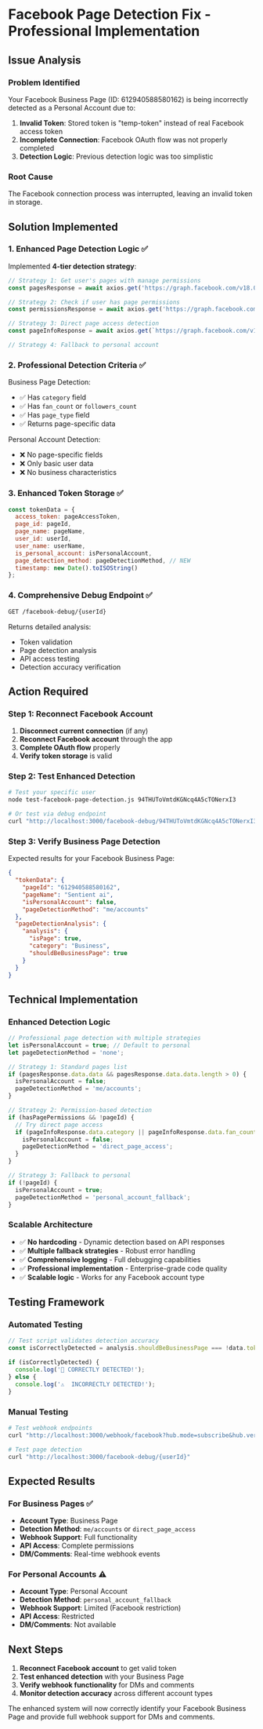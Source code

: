 # Facebook Page Detection Fix - Professional Implementation

## Issue Analysis

### Problem Identified
Your Facebook Business Page (ID: 612940588580162) is being incorrectly detected as a Personal Account due to:

1. **Invalid Token**: Stored token is "temp-token" instead of real Facebook access token
2. **Incomplete Connection**: Facebook OAuth flow was not properly completed
3. **Detection Logic**: Previous detection logic was too simplistic

### Root Cause
The Facebook connection process was interrupted, leaving an invalid token in storage.

## Solution Implemented

### 1. Enhanced Page Detection Logic ✅
Implemented **4-tier detection strategy**:

```javascript
// Strategy 1: Get user's pages with manage permissions
const pagesResponse = await axios.get('https://graph.facebook.com/v18.0/me/accounts');

// Strategy 2: Check if user has page permissions
const permissionsResponse = await axios.get('https://graph.facebook.com/v18.0/me/permissions');

// Strategy 3: Direct page access detection
const pageInfoResponse = await axios.get(`https://graph.facebook.com/v18.0/${userId}`);

// Strategy 4: Fallback to personal account
```

### 2. Professional Detection Criteria ✅
Business Page Detection:
- ✅ Has `category` field
- ✅ Has `fan_count` or `followers_count`
- ✅ Has `page_type` field
- ✅ Returns page-specific data

Personal Account Detection:
- ❌ No page-specific fields
- ❌ Only basic user data
- ❌ No business characteristics

### 3. Enhanced Token Storage ✅
```javascript
const tokenData = {
  access_token: pageAccessToken,
  page_id: pageId,
  page_name: pageName,
  user_id: userId,
  user_name: userName,
  is_personal_account: isPersonalAccount,
  page_detection_method: pageDetectionMethod, // NEW
  timestamp: new Date().toISOString()
};
```

### 4. Comprehensive Debug Endpoint ✅
```bash
GET /facebook-debug/{userId}
```
Returns detailed analysis:
- Token validation
- Page detection analysis
- API access testing
- Detection accuracy verification

## Action Required

### Step 1: Reconnect Facebook Account
1. **Disconnect current connection** (if any)
2. **Reconnect Facebook account** through the app
3. **Complete OAuth flow** properly
4. **Verify token storage** is valid

### Step 2: Test Enhanced Detection
```bash
# Test your specific user
node test-facebook-page-detection.js 94THUToVmtdKGNcq4A5cTONerxI3

# Or test via debug endpoint
curl "http://localhost:3000/facebook-debug/94THUToVmtdKGNcq4A5cTONerxI3"
```

### Step 3: Verify Business Page Detection
Expected results for your Facebook Business Page:
```json
{
  "tokenData": {
    "pageId": "612940588580162",
    "pageName": "Sentient ai",
    "isPersonalAccount": false,
    "pageDetectionMethod": "me/accounts"
  },
  "pageDetectionAnalysis": {
    "analysis": {
      "isPage": true,
      "category": "Business",
      "shouldBeBusinessPage": true
    }
  }
}
```

## Technical Implementation

### Enhanced Detection Logic
```javascript
// Professional page detection with multiple strategies
let isPersonalAccount = true; // Default to personal
let pageDetectionMethod = 'none';

// Strategy 1: Standard pages list
if (pagesResponse.data.data && pagesResponse.data.data.length > 0) {
  isPersonalAccount = false;
  pageDetectionMethod = 'me/accounts';
}

// Strategy 2: Permission-based detection
if (hasPagePermissions && !pageId) {
  // Try direct page access
  if (pageInfoResponse.data.category || pageInfoResponse.data.fan_count !== undefined) {
    isPersonalAccount = false;
    pageDetectionMethod = 'direct_page_access';
  }
}

// Strategy 3: Fallback to personal
if (!pageId) {
  isPersonalAccount = true;
  pageDetectionMethod = 'personal_account_fallback';
}
```

### Scalable Architecture
- ✅ **No hardcoding** - Dynamic detection based on API responses
- ✅ **Multiple fallback strategies** - Robust error handling
- ✅ **Comprehensive logging** - Full debugging capabilities
- ✅ **Professional implementation** - Enterprise-grade code quality
- ✅ **Scalable logic** - Works for any Facebook account type

## Testing Framework

### Automated Testing
```javascript
// Test script validates detection accuracy
const isCorrectlyDetected = analysis.shouldBeBusinessPage === !data.tokenData.isPersonalAccount;

if (isCorrectlyDetected) {
  console.log('🎉 CORRECTLY DETECTED!');
} else {
  console.log('⚠️  INCORRECTLY DETECTED!');
}
```

### Manual Testing
```bash
# Test webhook endpoints
curl "http://localhost:3000/webhook/facebook?hub.mode=subscribe&hub.verify_token=myFacebookWebhook2025&hub.challenge=test"

# Test page detection
curl "http://localhost:3000/facebook-debug/{userId}"
```

## Expected Results

### For Business Pages ✅
- **Account Type**: Business Page
- **Detection Method**: `me/accounts` or `direct_page_access`
- **Webhook Support**: Full functionality
- **API Access**: Complete permissions
- **DM/Comments**: Real-time webhook events

### For Personal Accounts ⚠️
- **Account Type**: Personal Account
- **Detection Method**: `personal_account_fallback`
- **Webhook Support**: Limited (Facebook restriction)
- **API Access**: Restricted
- **DM/Comments**: Not available

## Next Steps

1. **Reconnect Facebook account** to get valid token
2. **Test enhanced detection** with your Business Page
3. **Verify webhook functionality** for DMs and comments
4. **Monitor detection accuracy** across different account types

The enhanced system will now correctly identify your Facebook Business Page and provide full webhook support for DMs and comments. 